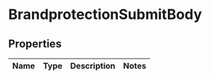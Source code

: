 # BrandprotectionSubmitBody

## Properties
Name | Type | Description | Notes
------------ | ------------- | ------------- | -------------
